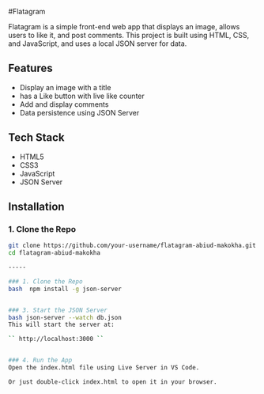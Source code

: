 #Flatagram

Flatagram is a simple front-end web app that displays an image, allows users to like it, and post comments.
This project is built using HTML, CSS, and JavaScript, and uses a local JSON server for data.


## Features

- Display an image with a title
- has a Like button with live like counter
- Add and display comments
- Data persistence using JSON Server


## Tech Stack

- HTML5
- CSS3
- JavaScript 
- JSON Server

##  Installation

### 1. Clone the Repo
```bash
git clone https://github.com/your-username/flatagram-abiud-makokha.git
cd flatagram-abiud-makokha

-----

### 1. Clone the Repo
bash  npm install -g json-server


### 3. Start the JSON Server
bash json-server --watch db.json
This will start the server at:

`` http://localhost:3000 ``


### 4. Run the App
Open the index.html file using Live Server in VS Code.

Or just double-click index.html to open it in your browser.



